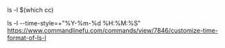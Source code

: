 ls -l $(which cc)

ls -l --time-style=+"%Y-%m-%d %H:%M:%S"
https://www.commandlinefu.com/commands/view/7846/customize-time-format-of-ls-l